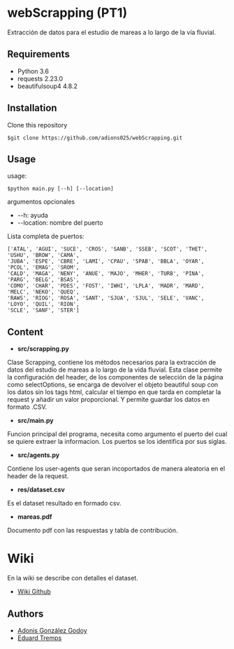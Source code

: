# webScrapping (PT1)
Extracción de datos para el estudio de mareas a lo largo de la vía fluvial.

## Requirements
* Python 3.6
* requests 2.23.0
* beautifulsoup4 4.8.2

## Installation
Clone this repository
```
$git clone https://github.com/adions025/webScrapping.git
```

## Usage
usage:
```
$python main.py [--h] [--location]
```
argumentos opcionales
* --h: ayuda
* --location: nombre del puerto

Lista completa de puertos:

```
['ATAL', 'AGUI', 'SUCE', 'CROS', 'SANB', 'SSEB', 'SCOT', 'THET', 'USHU', 'BROW', 'CAMA',
'JUBA', 'ESPE', 'CBRE', 'LAMI', 'CPAU', 'SPAB', 'BBLA', 'OYAR', 'PCOL', 'EMAG', 'SROM',
'CALD', 'MAGA', 'NENY', 'ANUE', 'MAJO', 'MHER', 'TURB', 'PINA', 'PARG', 'BELG', 'BSAS',
'COMO', 'CHAR', 'PDES', 'FOST', 'IWHI', 'LPLA', 'MADR', 'MARD', 'MELC', 'NEKO', 'QUEQ',
'RAWS', 'RIOG', 'ROSA', 'SANT', 'SJUA', 'SJUL', 'SELE', 'VANC', 'LOYO', 'QUIL', 'RION',
'SCLE', 'SANF', 'STER']
```

## Content

+ **src/scrapping.py**

Clase Scrapping, contiene los métodos necesarios para la extracción de datos del estudio de mareas a lo largo de la vida 
fluvial. Esta clase permite la configuración del header, de los componentes de selección de la página como 
selectOptions, se encarga de devolver el objeto beautiful soup con los datos sin los tags html,  calcular el tiempo en 
que tarda en completar  la request y añadir un valor proporcional. Y permite guardar
los datos en formato .CSV.

+ **src/main.py**

Funcion principal del programa, necesita como argumento el puerto del cual se quiere extraer la informacion. Los puertos
se los identifica por sus siglas.

+ **src/agents.py**

Contiene los user-agents que seran incoportados de manera aleatoria en el header de la request.

+ **res/dataset.csv**

Es el dataset resultado en formado csv.

+ **mareas.pdf**

Documento pdf con las respuestas y tabla de contribución.

# Wiki

En la wiki se describe con detalles el dataset.

+ [Wiki Github](https://github.com/adions025/webScrapping.wiki.git)

## Authors

* [Adonis González Godoy](adions025@uoc.edu)
* [Eduard Tremps](etremps@uoc.edu)
